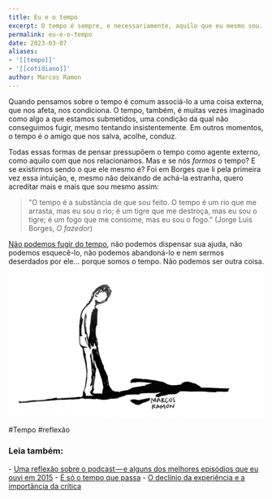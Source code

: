 ```yaml
---
title: Eu e o tempo
excerpt: O tempo é sempre, e necessariamente, aquilo que eu mesmo sou.
permalink: eu-e-o-tempo
date: 2023-03-07
aliases:
- '[[tempo]]'
- '[[cotidiano]]'
author: Marcos Ramon
---
```

Quando pensamos sobre o tempo é comum associá-lo a uma coisa externa, que nos afeta, nos condiciona. O tempo, também, é muitas vezes imaginado como algo a que estamos submetidos, uma condição da qual não conseguimos fugir, mesmo tentando insistentemente. Em outros momentos, o tempo é o amigo que nos salva, acolhe, conduz.

Todas essas formas de pensar pressupõem o tempo como agente externo, como aquilo com que nos relacionamos. Mas e se nós *formos* o tempo? E se existirmos sendo o que ele mesmo é? Foi em Borges que li pela primeira vez essa intuição, e, mesmo não deixando de achá-la estranha, quero acreditar mais e mais que sou mesmo assim:

> "O tempo é a substância de que sou feito. O tempo é um rio que me arrasta, mas eu sou o rio; é um tigre que me destroça, mas eu sou o tigre; é um fogo que me consome, mas eu sou o fogo." (Jorge Luis Borges, *O fazedor*)

[Não podemos fugir do tempo](https://marcosramon.net/e-so-o-tempo-que-passa), não podemos dispensar sua ajuda, não podemos esquecê-lo, não podemos abandoná-lo e nem sermos deserdados por ele... porque somos o tempo. Não podemos ser outra coisa.

<img src="/assets/img/Pasted image 20250224215318.png">

#Tempo #reflexão 

<h3>Leia também:</h3>
- <a href="/uma-reflexao-sobre-o-podcast-e-alguns-dos-melhores-episodios-que-eu-ouvi-em-2015">Uma reflexão sobre o podcast — e alguns dos melhores episódios que eu ouvi em 2015</a>
- <a href="/e-so-o-tempo-que-passa">É só o tempo que passa</a>
- <a href="/o-declinio-da-experiencia-e-a-importancia-da-critica">O declínio da experiência e a importância da crítica</a>
